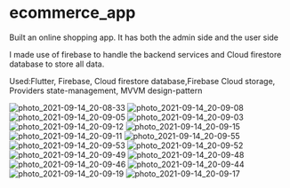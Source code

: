 # ecommerce_app

Built an online shopping app. It has both the admin side and the user side

I made use of firebase to handle the backend services and Cloud firestore database to store all data.

Used:Flutter, Firebase, Cloud firestore database,Firebase Cloud storage, Providers state-management, MVVM design-pattern

![photo_2021-09-14_20-08-33](https://user-images.githubusercontent.com/77903834/133302872-92e3c1ea-1a4f-4df3-95e2-fc1fab8e56b3.jpg)
![photo_2021-09-14_20-09-08](https://user-images.githubusercontent.com/77903834/133302863-f12bb20b-51f4-4720-9d55-9863c14bcf97.jpg)
![photo_2021-09-14_20-09-05](https://user-images.githubusercontent.com/77903834/133302866-5b3c24ec-4e28-48c4-bfaa-0a07a5563944.jpg)
![photo_2021-09-14_20-09-03](https://user-images.githubusercontent.com/77903834/133302869-4eb53bc8-31a7-462d-a208-71b69f4e12a7.jpg)
![photo_2021-09-14_20-09-12](https://user-images.githubusercontent.com/77903834/133302896-b619e880-2eb2-4a54-a04c-66c7bb7fabeb.jpg)
![photo_2021-09-14_20-09-15](https://user-images.githubusercontent.com/77903834/133302895-b8fc3fa6-08d6-4661-8bd3-73652c4cc34c.jpg)
![photo_2021-09-14_20-09-11](https://user-images.githubusercontent.com/77903834/133302898-a910b71b-17ee-4f1e-a234-d467c0329805.jpg)
![photo_2021-09-14_20-09-55](https://user-images.githubusercontent.com/77903834/133302874-d9a89728-0521-42e6-b3b5-f3b58230dbc0.jpg)
![photo_2021-09-14_20-09-53](https://user-images.githubusercontent.com/77903834/133302876-6ee38b84-9a52-4a2b-9ace-12f928243e53.jpg)
![photo_2021-09-14_20-09-52](https://user-images.githubusercontent.com/77903834/133302878-ac42f28f-67b0-4058-9b2b-2108232c38e3.jpg)
![photo_2021-09-14_20-09-49](https://user-images.githubusercontent.com/77903834/133302880-611f952a-2fe9-43be-9952-e28ecd4a5af6.jpg)
![photo_2021-09-14_20-09-48](https://user-images.githubusercontent.com/77903834/133302881-926a6f53-8992-43e3-9813-3ec6f279ddb3.jpg)
![photo_2021-09-14_20-09-46](https://user-images.githubusercontent.com/77903834/133302883-5db62ba2-56e9-4027-aa1a-17104ba5ceda.jpg)
![photo_2021-09-14_20-09-44](https://user-images.githubusercontent.com/77903834/133302885-fa7d87c9-c183-4c0b-a3cb-8617cb0c0296.jpg)
![photo_2021-09-14_20-09-19](https://user-images.githubusercontent.com/77903834/133302887-d67f6ff4-7f1f-4c88-a40d-c1d635199c8a.jpg)
![photo_2021-09-14_20-09-17](https://user-images.githubusercontent.com/77903834/133302890-eeef8ad7-5f04-4e20-8de9-f316f8c19acd.jpg)

